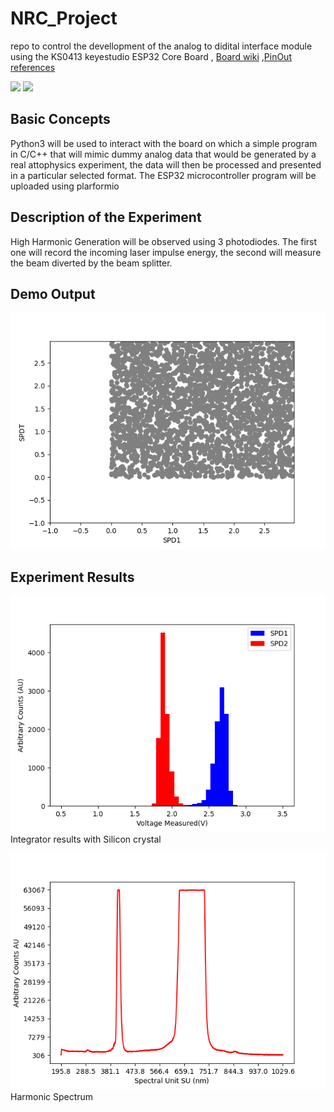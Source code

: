 # NRC_Project

repo to control the devellopment of the analog to didital interface module using  the KS0413 keyestudio ESP32 Core Board , [Board wiki](https://wiki.keyestudio.com/KS0413_keyestudio_ESP32_Core_Board) ,[PinOut references](https://docs.platformio.org/en/latest/platforms/espressif32.html#pinout-diagram)

![](https://wiki.keyestudio.com/images/7/79/0413%E5%9B%BE%E7%89%872.png)
![](https://docs.platformio.org/en/latest/_images/espressif32_debug_pinout.jpg)

 ## Basic Concepts

 Python3 will be used to interact with the board on which a simple program in C/C++  that will mimic dummy analog data that would be generated by a real attophysics experiment, the data will then be processed and presented in a particular selected format.
 The ESP32 microcontroller program will be uploaded using plarformio 

 ## Description of the Experiment
High Harmonic Generation will be observed using 3 photodiodes.
The first  one will record the incoming laser impulse energy, the second will measure the beam diverted by the beam splitter.


## Demo Output

![](https://github.com/Driss-001/NRC_Attoscience_Software/blob/main/Data_Plot.png?raw=true)


## Experiment Results

![](https://github.com/Driss-001/NRC_Attoscience_Software/blob/main/Experiment_Data4_wSI.png?raw=true)
Integrator results with Silicon crystal

![](https://github.com/Driss-001/NRC_Attoscience_Software/blob/main/Harmonic_spectrum_500ms.png?raw=true)
Harmonic Spectrum